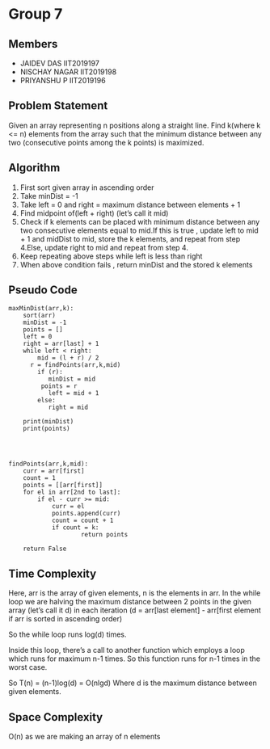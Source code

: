 # Group 7

## Members
- JAIDEV DAS IIT2019197
- NISCHAY NAGAR IIT2019198
- PRIYANSHU P IIT2019196

## Problem Statement
Given an array representing n positions along a straight line. Find k(where k <= n) elements from the array such that the minimum distance between any two (consecutive points among the k points) is maximized. 


## Algorithm
1. First sort given array in ascending order
2. Take minDist = -1
3. Take left = 0 and right = maximum distance between elements + 1
4. Find midpoint of(left + right) (let’s call it mid)
5. Check if k elements can be placed with minimum distance between any two consecutive elements equal to mid.If this is true , update left to mid + 1 and midDist to mid, store the k elements, and repeat from step 4.Else, update right to mid and repeat from step 4.
6. Keep repeating above steps while left is less than right
7. When above condition fails , return minDist and the stored k elements 




## Pseudo Code
```
maxMinDist(arr,k):
    sort(arr)
    minDist = -1
    points = []
    left = 0
    right = arr[last] + 1
    while left < right:
        mid = (l + r) / 2
	  r = findPoints(arr,k,mid)
        if (r):
           minDist = mid
	     points = r
           left = mid + 1
        else:
           right = mid
            
    print(minDist)
    print(points)




findPoints(arr,k,mid):
	curr = arr[first]
	count = 1
	points = [[arr[first]]
	for el in arr[2nd to last]:
		if el - curr >= mid:
			curr = el
			points.append(curr)
			count = count + 1
			if count = k:
     				return points
				
	return False

```




## Time Complexity

Here, arr is the array of given elements, n is the elements in arr.
In the while loop we are halving the maximum distance between 2 points in the given array (let’s call it d) in each iteration (d = arr[last element] - arr[first element if arr is sorted in ascending order)

So the while loop runs log(d) times.

Inside this loop, there’s a call to another function which employs a loop which runs for maximum n-1 times. So this function runs for n-1 times in the worst case.

So T(n) = (n-1)log(d) = O(nlgd)
Where d is the maximum distance between given elements.


## Space Complexity
O(n) as we are making an array of n elements
